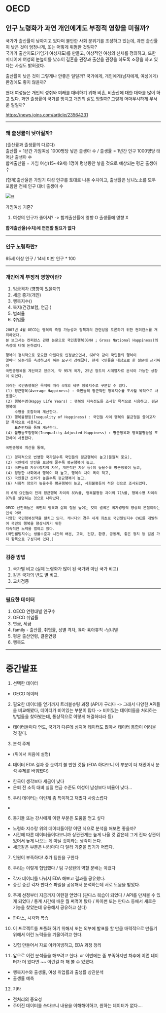 # OECD

## 인구 노령화가 과연 개인에게도 부정적 영향을 미칠까?

국가가 출산률이 낮아지고 있다며 불안한 사회 분위기를 조성하고 있는데, 과연 출산률이 낮은 것이 엄청나게, 또는 어떻게 위험한 것일까?  
국가가 출산지도(가임기 여성지도)를 만들고, 이상적인 여성의 신체를 정의하고, 또한 미디어에 여성의 눈높이를 낮추어 결혼을 권장과 출산을 권장을 하도록 조장을 하고 있다는 사실도 밝혀졌다.

출산률이 낮은 것이 그렇게나 안좋은 일일까? 국가에게, 개인에게(남자에게, 여성에게)
환경에도 좋지 않을까?  

현대 여성들은 개인의 성취와 미래를 대비하기 위해 비혼, 비출산에 대한 대화를 많이 하고 있다.
과연 출생률이 국가를 망치고 개인의 삶도 망칠까? 그렇게 어마무시하게 무서운 일일까?

https://news.joins.com/article/23564231

---

  ### 왜 출생률이 낮아질까?
  (출산률과 출생률의 다르다)   
  출산률 = 1년간 가임여성 1000명당 낳은 출생아 수 / 출생률 = 1년간 인구 1000명당 태어난 출생아 수  
  합계출산율 = 가임 여성(15~49세) 1명이 평생동안 낳을 것으로 예상되는 평균 출생아 수

  (합계)출산율은 가임기 여성 인구를 토대로 나온 수치이고, 출생률은 남녀노소를 모두 포함한 전체 인구 대비 출생아 수  

  ![표](http://cdn.bizwatch.co.kr/news/photo/2018/03/08/f12637ff8505a01a5a0be654a06a2e6d110102.jpg)

  가임여성 기준?  
  1. 여성의 인구가 줄어서? -> 함계출산률에 영향 O 출생률에 영향 X

**합계출산율(수치)에 연연할 필요가 없다**

---

### 인구 노령화란?
65세 이상 인구 / 14세 미만 인구  * 100

---

### 개인에게 부정적 영향이란?
1. 임금격차 (영향이 있을까?) 
2. 세금 증가(개인)
2. 행복지수()
3. 복지(건강보험, 연금 )
4. 범죄율
5. 취업률

```
2007년 4월 OECD는 행복의 측정 가능성과 정책과의 관련성을 토론하기 위한 컨퍼런스를 개최하였다. 
본 보고서는 컨퍼런스 관련 논문으로 국민총행복(GNH ; Gross National Happiness)의 측정에 대해 논하였다.

행복이 정치적으로 중요한 아젠다로 인정받으면서, GDP와 같이 국민들의 행복이 
얼마나 되는가를 측정하고자 하는 요구가 강해졌다. 현재 국민들을 대상으로 한 설문에 근거하여 
국민총행복을 계산하고 있으며, 약 95개 국가, 25년 정도의 시계열자료 분석이 가능한 상황이 되었다.

이러한 국민총행복은 목적에 따라 4개의 세부 행복지수로 구분할 수 있다.
(1) 평균행복(Average Happiness) : 국민들의 평균적인 행복지수를 조사할 목적으로 사용한다.
(2) 행복수명(Happy Life Years) : 행복의 지속정도를 조사할 목적으로 사용하고, 평균 행복에 
    수명을 조합하여 계산한다.
(3) 행복불평등(Inequality of Happiness) : 국민들 사이 행복의 불균형을 줄이고자 할 목적으로 사용하고, 
    표준편차를 통해 계산한다.
(4) 불평등조정행복(Inequality-Adjusted Happiness) : 평균행복과 행복불평등을 조합하여 사용한다.

국민총행복 계산을 통해, 

(1) 경제적으로 번영한 국가일수록 국민들의 평균행복이 높고(물질적 풍요), 
(2) 국민에게 안전을 보장해 줄수록 평균행복이 높고, 
(3) 국민들의 자유(정치적 자유, 개인적인 자유 등)이 높을수록 평균행복이 높고, 
(4) 평등한 사회에서 행복이 더 높고, 행복의 차이 폭이 적고, 
(5) 국민들간 신뢰가 높을수록 평균행복이 높고, 
(6) 사회적 정의가 높을수록 평균행복이 높고, 사회불평등이 적은 것으로 조사되었다. 

위 6개 요인들이 전체 평균행복 차이의 83%를, 행복불평등 차이의 71%를, 행복수명 차이의 87%를 설명하는 것으로 나타났다.

OECD 선진국들은 국민의 행복과 삶의 질을 높이는 것이 결국은 국가경쟁력 향상의 본질이라는 인식 아래 
다양한 국민행복정책을 펼치고 있다. 캐나다의 경우 세계 최초로 국민웰빙지수 CWI를 개발하여 국민의 행복을 향상시키기 위한 
지속적인 노력을 벌이고 있다.
(국민웰빙지수는 생활수준과 시간의 배분, 교육, 건강, 환경, 공동체, 좋은 정치 등 일곱 가지 항목으로 구성되어 있다.)
```
---

### 검증 방법
1. 국가별 비교 (실제 노령화가 많이 된 국가와 아닌 국가 비교)
2. 같은 국가의 년도 별 비교.
3. 교차검증

---

### 필요한 데이터
1. OECD 연령대별 인구수
2. OECD 취업률
3. 연금, 세금
4. family - 출산률, 취업률, 성별 격차, 육아 육아휴직 -남녀별
5. 평균 출산연령, 결혼연령
6. 행복도

---

# 중간발표
1. 선택한 데이터
- OECD 데이터

2. 필요한 데이터를 얻기까지 트러블슈팅 과정 (API가 구리다 -> 그래서 다양한 API들을 비교해봤다, 데이터가 비어있는 부분이 많다 -> 비어있는 데이터들을 처리하는 방법들을 찾아봤는데, 통상적으로 이렇게 해결하더라 등)
- 데이터들마다 연도, 국가가 다른데 심지어 데이터도 많아서 데이터 통합이 어려울 것 같다.

3. 분석 주제
- (위에서 처음에 설명)

4. 데이터 EDA 결과 중 눈여겨 볼 만한 것들 (EDA 하다보니 이 부분이 더 재밌어서 분석 주제를 바꿔봤다)
- 한국이 생각보다 세금이 낮다
- 은퇴 전 소득 대비 실질 연금 수준도 여성이 남성보다 비율이 낮다...

5. 우리 데이터는 이런게 좀 특이하고 재밌다 사랑스럽다
- 

6. 동기들 또는 강사에게 이런 부분은 도움을 얻고 싶다
- 노령화 지수랑 위의 데이터들이랑 어떤 식으로 분석을 해보면 좋을까?
- 시간에 따른 데이터들이다보니까 상관관계는 높게 나올 것 같은데 그게 진짜 상관이 있어서 높게 나오는 게 아닐 것이라는 생각이 든다.
- 세금같은 부분은 나라마다 다 달라 기준을 잡기가 어렵다.

7. 인원이 부족하다! 추가 팀원을 구한다

8. 우리는 이렇게 협업했다 / 팀 구성원의 역할 분배는 이랬다
- 각자 데이터를 나눠서 EDA 해보고 결과를 공유했다.
- 중간 중간 각자 판다스 파일을 공유해서 분석하는데 서로 도움을 받았다.

9. 주제 선정부터 지금까지 이런걸 얻었다 (판다스 복습이 되었다 / API를 만져볼 수 있게 되었다 / 통계 시간에 배운 뭘 써먹어 봤다 / 파이썬 또는 판다스 등에서 새로운 기능을 찾았는데 유용해서 공유하고 싶다)
- 판다스, 시각화 복습

10. 이 프로젝트를 포폴화 하기 위해서 또는 외부에 발표를 할 만큼 매력적으로 만들기 위해서 이런 노력들을 기울이려고 한다.
- 깃헙 만들어서 자료 아카이빙하고, EDA 과정 정리

11. 앞으로 이런 분석들을 해보려고 한다. or 이번에는 좀 부족하지만 차후에 이런 데이터가 더 있다면 ~~ 이런걸 더 해 볼 수 있겠다.
- 행복지수와 출생률, 여성 취업률과 출생률 상관분석
- 출생률 예측

12. 기타
- 전처리의 중요성
- 주어진 데이터를 쓰다보니 내용을 이해해야하고, 원하는 데이터가 없다....
